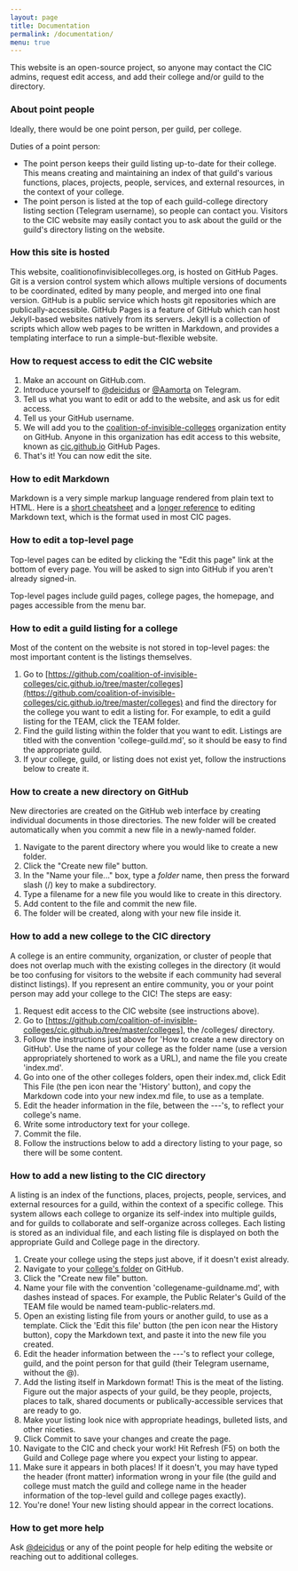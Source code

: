 ```yaml
---
layout: page
title: Documentation
permalink: /documentation/
menu: true
---
```

This website is an open-source project, so anyone may contact the CIC admins, request edit access, and add their college and/or guild to the directory.

### About point people

Ideally, there would be one point person, per guild, per college.

Duties of a point person:

* The point person keeps their guild listing up-to-date for their college. This means creating and maintaining an index of that guild's various functions, places, projects, people, services, and external resources, in the context of your college.
* The point person is listed at the top of each guild-college directory listing section (Telegram username), so people can contact you. Visitors to the CIC website may easily contact you to ask about the guild or the guild's directory listing on the website.

### How this site is hosted

This website, coalitionofinvisiblecolleges.org, is hosted on GitHub Pages. Git is a version control system which allows multiple versions of documents to be coordinated, edited by many people, and merged into one final version. GitHub is a public service which hosts git repositories which are publically-accessible. GitHub Pages is a feature of GitHub which can host Jekyll-based websites natively from its servers. Jekyll is a collection of scripts which allow web pages to be written in Markdown, and provides a templating interface to run a simple-but-flexible website.

### How to request access to edit the CIC website

1. Make an account on GitHub.com.
2. Introduce yourself to [@deicidus](http://telegram.me/deicidus) or [@Aamorta](http://telegram.me/Aamorta) on Telegram.
3. Tell us what you want to edit or add to the website, and ask us for edit access.
4. Tell us your GitHub username.
5. We will add you to the [coalition-of-invisible-colleges](https://github.com/coalition-of-invisible-colleges) organization entity on GitHub. Anyone in this organization has edit access to this website, known as [cic.github.io](https://github.com/coalition-of-invisible-colleges/cic.github.io) GitHub Pages.
6. That's it! You can now edit the site.

### How to edit Markdown

Markdown is a very simple markup language rendered from plain text to HTML. Here is a [short cheatsheet](http://commonmark.org/help/) and a [longer reference](https://github.com/adam-p/markdown-here/wiki/Markdown-Cheatsheet) to editing Markdown text, which is the format used in most CIC pages.

### How to edit a top-level page

Top-level pages can be edited by clicking the "Edit this page" link at the bottom of every page. You will be asked to sign into GitHub if you aren't already signed-in.

Top-level pages include guild pages, college pages, the homepage, and pages accessible from the menu bar.

### How to edit a guild listing for a college

Most of the content on the website is not stored in top-level pages: the most important content is the listings themselves.

1. Go to [https://github.com/coalition-of-invisible-colleges/cic.github.io/tree/master/colleges](https://github.com/coalition-of-invisible-colleges/cic.github.io/tree/master/colleges) and find the directory for the college you want to edit a listing for. For example, to edit a guild listing for the TEAM, click the TEAM folder.
2. Find the guild listing within the folder that you want to edit. Listings are titled with the convention 'college-guild.md', so it should be easy to find the appropriate guild.
3. If your college, guild, or listing does not exist yet, follow the instructions below to create it.

### How to create a new directory on GitHub

New directories are created on the GitHub web interface by creating individual documents in those directories. The new folder will be created automatically when you commit a new file in a newly-named folder.

1. Navigate to the parent directory where you would like to create a new folder.
2. Click the "Create new file" button.
3. In the "Name your file..." box, type a *folder* name, then press the forward slash (/) key to make a subdirectory.
4. Type a filename for a new file you would like to create in this directory.
5. Add content to the file and commit the new file.
6. The folder will be created, along with your new file inside it.

### How to add a new college to the CIC directory

A college is an entire community, organization, or cluster of people that does not overlap much with the existing colleges in the directory (it would be too confusing for visitors to the website if each community had several distinct listings). If you represent an entire community, you or your point person may add your college to the CIC! The steps are easy:

1. Request edit access to the CIC website (see instructions above).
2. Go to [https://github.com/coalition-of-invisible-colleges/cic.github.io/tree/master/colleges], the /colleges/ directory.
3. Follow the instructions just above for 'How to create a new directory on GitHub'. Use the name of your college as the folder name (use a version appropriately shortened to work as a URL), and name the file you create 'index.md'.
4. Go into one of the other colleges folders, open their index.md, click Edit This File (the pen icon near the 'History' button), and copy the Markdown code into your new index.md file, to use as a template.
5. Edit the header information in the file, between the ---'s, to reflect your college's name.
6. Write some introductory text for your college.
7. Commit the file.
8. Follow the instructions below to add a directory listing to your page, so there will be some content.

### How to add a new listing to the CIC directory

A listing is an index of the functions, places, projects, people, services, and external resources for a guild, within the context of a specific college. This system allows each college to organize its self-index into multiple guilds, and for guilds to collaborate and self-organize across colleges. Each listing is stored as an individual file, and each listing file is displayed on both the appropriate Guild and College page in the directory.

1. Create your college using the steps just above, if it doesn't exist already.
2. Navigate to your [college's folder](https://github.com/coalition-of-invisible-colleges/cic.github.io/tree/master/colleges) on GitHub.
3. Click the "Create new file" button.
4. Name your file with the convention 'collegename-guildname.md', with dashes instead of spaces. For example, the Public Relater's Guild of the TEAM file would be named team-public-relaters.md.
5. Open an existing listing file from yours or another guild, to use as a template. Click the 'Edit this file' button (the pen icon near the History button), copy the Markdown text, and paste it into the new file you created.
6. Edit the header information between the ---'s to reflect your college, guild, and the point person for that guild (their Telegram username, without the @).
7. Add the listing itself in Markdown format! This is the meat of the listing. Figure out the major aspects of your guild, be they people, projects, places to talk, shared documents or publically-accessible services that are ready to go.
8. Make your listing look nice with appropriate headings, bulleted lists, and other niceties.
9. Click Commit to save your changes and create the page.
10. Navigate to the CIC and check your work! Hit Refresh (F5) on both the Guild and College page where you expect your listing to appear.
11. Make sure it appears in both places! If it doesn't, you may have typed the header (front matter) information wrong in your file (the guild and college must match the guild and college name in the header information of the top-level guild and college pages exactly).
12. You're done! Your new listing should appear in the correct locations.

### How to get more help

Ask [@deicidus](http://telegram.me/deicidus) or any of the point people for help editing the website or reaching out to additional colleges.
